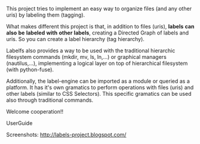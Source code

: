 This project tries to implement an easy way to organize files (and any other uris) by labeling them (tagging).

What makes different this project is that, in addition to files (uris), **labels** **can** **also** **be** **labeled** **with** **other** **labels**, creating a Directed Graph of labels and uris. So you can create a label hierarchy (tag hierarchy).

Labelfs also provides a way to be used with the traditional hierarchic filesystem commands  (mkdir, mv, ls, ln,...) or graphical managers (nautilus,...), implementing a logical layer on top of hierarchical filesystem (with python-fuse).

Additionally, the label-engine can be imported as a module or queried as a platform. It has it's own gramatics to perform operations with files (uris) and other labels (similar to CSS Selectors). This specific gramatics can be used also through traditional commands.

Welcome cooperation!!

UserGuide

Screenshots: http://labels-project.blogspot.com/